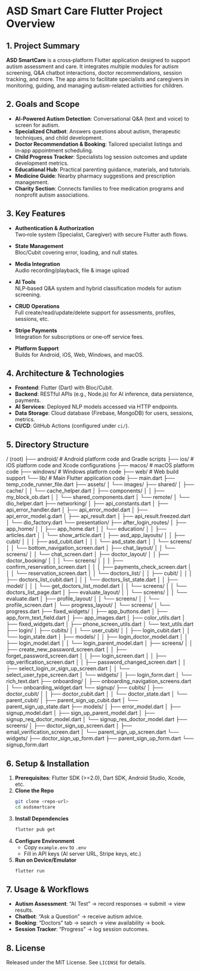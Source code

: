 
# ASD Smart Care Flutter Project Overview           

## 1. Project Summary

**ASD SmartCare** is a cross‑platform Flutter application designed to support autism assessment and care. It integrates multiple modules for autism screening, Q&A chatbot interactions, doctor recommendations, session tracking, and more. The app aims to facilitate specialists and caregivers in monitoring, guiding, and managing autism-related activities for children.

## 2. Goals and Scope

- **AI‑Powered Autism Detection**: Conversational Q&A (text and voice) to screen for autism.
- **Specialized Chatbot**: Answers questions about autism, therapeutic techniques, and child development.
- **Doctor Recommendation & Booking**: Tailored specialist listings and in‑app appointment scheduling.
- **Child Progress Tracker**: Specialists log session outcomes and update development metrics.
- **Educational Hub**: Practical parenting guidance, materials, and tutorials.
- **Medicine Guide**: Nearby pharmacy suggestions and prescription management.
- **Charity Section**: Connects families to free medication programs and nonprofit autism associations.

## 3. Key Features

- **Authentication & Authorization**  
  Two‑role system (Specialist, Caregiver) with secure Flutter auth flows.

- **State Management**  
  Bloc/Cubit covering error, loading, and null states.

- **Media Integration**  
  Audio recording/playback, file & image upload

- **AI Tools**  
  NLP‑based Q&A system and hybrid classification models for autism screening.

- **CRUD Operations**  
  Full create/read/update/delete support for assessments, profiles, sessions, etc.

- **Stripe Payments**  
  Integration for subscriptions or one‑off service fees.

- **Platform Support**  
  Builds for Android, iOS, Web, Windows, and macOS.

## 4. Architecture & Technologies

- **Frontend**: Flutter (Dart) with Bloc/Cubit.  
- **Backend**: RESTful APIs (e.g., Node.js) for AI inference, data persistence, payments.  
- **AI Services**: Deployed NLP models accessed via HTTP endpoints.  
- **Data Storage**: Cloud database (Firebase, MongoDB) for users, sessions, metrics.  
- **CI/CD**: GitHub Actions (configured under `ci/`).

## 5. Directory Structure
/ (root)
├── android/                                  # Android platform code and Gradle scripts
├── ios/                                      # iOS platform code and Xcode configurations
├── macos/                                    # macOS platform code
├── windows/                                  # Windows platform code
├── web/                                      # Web build support
└── lib/                                      # Main Flutter application code
    ├── main.dart
    ├── temp_code_runner_file.dart
    ├── assets/
    │   └── images/
    ├── shared/
    │   ├── cache/
    │   │   └── cache_helper.dart
    │   ├── components/
    │   │   ├── my_block_ob.dart
    │   │   └── shared_components.dart
    │   └── remote/
    │       └── dio_helper.dart
    ├── networking/
    │   ├── api_constants.dart
    │   ├── api_error_handler.dart
    │   ├── api_error_model.dart
    │   ├── api_error_model.g.dart
    │   ├── api_result.dart
    │   ├── api_result.freezed.dart
    │   └── dio_factory.dart
    └── presentation/
        ├── after_login_routes/
        │   ├── app_home/
        │   │   ├── app_home.dart
        │   │   └── education/
        │   │       ├── articles.dart
        │   │       └── show_article.dart
        │   ├── asd_app_layouts/
        │   │   ├── cubit/
        │   │   │   ├── asd_cubit.dart
        │   │   │   └── asd_state.dart
        │   │   └── screens/
        │   │       └── bottom_navigation_screen.dart
        │   ├── chat_layout/
        │   │   └── screens/
        │   │       └── chat_screen.dart
        │   ├── doctor_layout/
        │   │   ├── doctor_booking/
        │   │   │   └── screens/
        │   │   │       ├── confirm_reservation_screen.dart
        │   │   │       ├── payments_check_screen.dart
        │   │   │       └── reservation_screen.dart
        │   │   └── doctors_list/
        │   │       ├── cubit/
        │   │       │   ├── doctors_list_cubit.dart
        │   │       │   └── doctors_list_state.dart
        │   │       ├── model/
        │   │       │   └── get_doctors_list_model.dart
        │   │       └── screens/
        │   │           └── doctors_list_page.dart
        │   ├── evaluate_layout/
        │   │   └── screens/
        │   │       └── evaluate.dart
        │   ├── profile_layout/
        │   │   └── screens/
        │   │       └── profile_screen.dart
        │   └── progress_layout/
        │       └── screens/
        │           └── progress.dart
        ├── fixed_widgets/
        │   ├── app_buttons.dart
        │   ├── app_form_text_field.dart
        │   ├── app_images.dart
        │   ├── color_utils.dart
        │   ├── fixed_widgets.dart
        │   ├── phone_screen_utils.dart
        │   └── text_utils.dart
        ├── login/
        │   ├── cubits/
        │   │   └── user_cubit/
        │   │       ├── login_cubit.dart
        │   │       └── login_state.dart
        │   ├── models/
        │   │   ├── login_doctor_model.dart
        │   │   ├── login_model.dart
        │   │   └── login_parent_model.dart
        │   ├── screens/
        │   │   ├── create_new_password_screen.dart
        │   │   ├── forget_password_screen.dart
        │   │   ├── login_screen.dart
        │   │   ├── otp_verification_screen.dart
        │   │   ├── password_changed_screen.dart
        │   │   ├── select_login_or_sign_up_screen.dart
        │   │   └── select_user_type_screen.dart
        │   └── widgets/
        │       ├── login_form.dart
        │       └── rich_text.dart
        ├── onboarding/
        │   ├── onboarding_navigation_screens.dart
        │   └── onboarding_widget.dart
        └── signup/
            ├── cubits/
            │   ├── doctor_cubit/
            │   │   ├── doctor_cubit.dart
            │   │   └── doctor_state.dart
            │   └── parent_cubit/
            │       ├── parent_sign_up_cubit.dart
            │       └── parent_sign_up_state.dart
            ├── models/
            │   ├── error_model.dart
            │   ├── signup_model.dart
            │   ├── sign_up_parent_model.dart
            │   ├── signup_req_doctor_model.dart
            │   └── signup_res_doctor_model.dart
            ├── screens/
            │   ├── doctor_sign_up_screen.dart
            │   ├── email_verification_screen.dart
            │   └── parent_sign_up_screen.dart
            └── widgets/
                ├── doctor_sign_up_form.dart
                ├── parent_sign_up_form.dart
                └── signup_form.dart


## 6. Setup & Installation

1. **Prerequisites**: Flutter SDK (>=2.0), Dart SDK, Android Studio, Xcode, etc.
2. **Clone the Repo**  
   ```bash
   git clone <repo-url>
   cd asdsmartcare
   ```
3. **Install Dependencies**  
   ```bash
   flutter pub get
   ```
4. **Configure Environment**  
   - Copy `example.env` to `.env`  
   - Fill in API keys (AI server URL, Stripe keys, etc.)
5. **Run on Device/Emulator**  
   ```bash
   flutter run
   ```

## 7. Usage & Workflows

- **Autism Assessment**: “AI Test” → record responses → submit → view results.  
- **Chatbot**: “Ask a Question” → receive autism advice.  
- **Booking**: “Doctors” tab → search → view availability → book.  
- **Session Tracker**: “Progress” → log session outcomes.


## 8. License

Released under the MIT License. See `LICENSE` for details.
